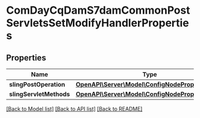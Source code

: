 # ComDayCqDamS7damCommonPostServletsSetModifyHandlerProperties

## Properties
Name | Type | Description | Notes
------------ | ------------- | ------------- | -------------
**slingPostOperation** | [**OpenAPI\Server\Model\ConfigNodePropertyString**](ConfigNodePropertyString.md) |  | [optional] 
**slingServletMethods** | [**OpenAPI\Server\Model\ConfigNodePropertyString**](ConfigNodePropertyString.md) |  | [optional] 

[[Back to Model list]](../README.md#documentation-for-models) [[Back to API list]](../README.md#documentation-for-api-endpoints) [[Back to README]](../README.md)


